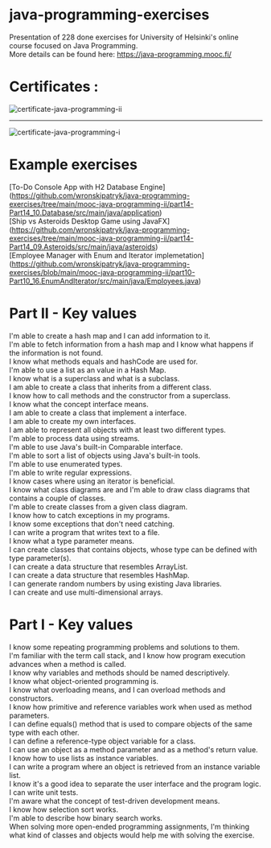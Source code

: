# java-programming-exercises
Presentation of 228 done exercises for University of Helsinki's online course focused on Java Programming.  
More details can be found here: https://java-programming.mooc.fi/
# Certificates :
![certificate-java-programming-ii](https://github.com/wronskipatryk/java-programming-exercises/assets/56131806/c569df72-1928-4500-98d6-9d243814ae09)
___
![certificate-java-programming-i](https://github.com/wronskipatryk/java-programming-exercises/assets/56131806/f7f4af46-2a51-4d71-8353-e3997e71a891)
# Example exercises
[To-Do Console App with H2 Database Engine]  (https://github.com/wronskipatryk/java-programming-exercises/tree/main/mooc-java-programming-ii/part14-Part14_10.Database/src/main/java/application)  
[Ship vs Asteroids Desktop Game using JavaFX]  (https://github.com/wronskipatryk/java-programming-exercises/tree/main/mooc-java-programming-ii/part14-Part14_09.Asteroids/src/main/java/asteroids)  
[Employee Manager with Enum and Iterator implemetation]  (https://github.com/wronskipatryk/java-programming-exercises/blob/main/mooc-java-programming-ii/part10-Part10_16.EnumAndIterator/src/main/java/Employees.java)  
# Part II - Key values
I'm able to create a hash map and I can add information to it.  
I'm able to fetch information from a hash map and I know what happens if the information is not found.  
I know what methods equals and hashCode are used for.  
I'm able to use a list as an value in a Hash Map.  
I know what is a superclass and what is a subclass.  
I am able to create a class that inherits from a different class.  
I know how to call methods and the constructor from a superclass.  
I know what the concept interface means.  
I am able to create a class that implement a interface.  
I am able to create my own interfaces.  
I am able to represent all objects with at least two different types.  
I'm able to process data using streams.  
I'm able to use Java's built-in Comparable interface.  
I'm able to sort a list of objects using Java's built-in tools.  
I'm able to use enumerated types.  
I'm able to write regular expressions.  
I know cases where using an iterator is beneficial.  
I know what class diagrams are and I'm able to draw class diagrams that contains a couple of classes.  
I'm able to create classes from a given class diagram.  
I know how to catch exceptions in my programs.  
I know some exceptions that don't need catching.  
I can write a program that writes text to a file.  
I know what a type parameter means.  
I can create classes that contains objects, whose type can be defined with type parameter(s).  
I can create a data structure that resembles ArrayList.  
I can create a data structure that resembles HashMap.  
I can generate random numbers by using existing Java libraries.  
I can create and use multi-dimensional arrays.  
# Part I - Key values
I know some repeating programming problems and solutions to them.  
I'm familiar with the term call stack, and I know how program execution advances when a method is called.  
I know why variables and methods should be named descriptively.  
I know what object-oriented programming is.  
I know what overloading means, and I can overload methods and constructors.  
I know how primitive and reference variables work when used as method parameters.  
I can define equals() method that is used to compare objects of the same type with each other.  
I can define a reference-type object variable for a class.  
I can use an object as a method parameter and as a method's return value.  
I know how to use lists as instance variables.  
I can write a program where an object is retrieved from an instance variable list.  
I know it's a good idea to separate the user interface and the program logic.  
I can write unit tests.  
I'm aware what the concept of test-driven development means.  
I know how selection sort works.  
I'm able to describe how binary search works.  
When solving more open-ended programming assignments, I'm thinking what kind of classes and objects would help me with solving the exercise.  

